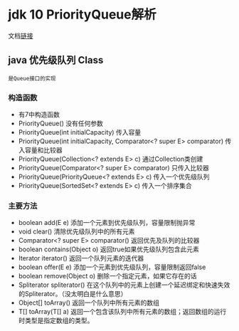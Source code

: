 # jdk 10 PriorityQueue解析

文档[链接](https://docs.oracle.com/javase/10/docs/api/java/util/PriorityQueue.html)


## java 优先级队列 Class
    是Queue接口的实现

### 构造函数
- 有7中构造函数
- PriorityQueue() 没有任何参数
- PriorityQueue​(int initialCapacity) 传入容量
- PriorityQueue​(int initialCapacity, Comparator<? super E> comparator) 传入容量和比较器
- PriorityQueue​(Collection<? extends E> c) 通过Collection类创建
- PriorityQueue​(Comparator<? super E> comparator) 只传入比较器
- PriorityQueue​(PriorityQueue<? extends E> c) 传入一个优先级队列
- PriorityQueue​(SortedSet<? extends E> c) 传入一个排序集合

### 主要方法
- boolean add(E e) 添加一个元素到优先级队列，容量限制抛异常
- void clear() 清除优先级队列中的所有元素
- Comparator<? super E>	comparator() 返回优先及队列的比较器
- boolean contains​(Object o) 返回true如果优先级队列包含此元素
- Iterator<E> iterator() 返回一个队列元素的迭代器
- boolean offer​(E e) 添加一个元素到优先级队列，容量限制返回false
- boolean remove​(Object o) 删除一个指定元素，如果它存在的话
- Spliterator<E> spliterator()	在这个队列中的元素上创建一个延迟绑定和快速失效的Spliterator。（没太明白是什么意思）
- Object[]	toArray() 返回一个队列中所有元素的数组
- <T> T[] toArray​(T[] a) 返回一个包含该队列中所有元素的数组；返回数组的运行时类型是指定数组的类型。